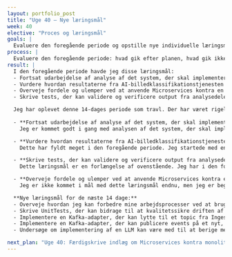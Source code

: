 ```yaml
---
layout: portfolio_post
title: "Uge 40 – Nye læringsmål"
week: 40
elective: "Proces og læringsmål"
goals: |
  Evaluere den foregående periode og opstille nye individuelle læringsmål for de næste 14 dage.
process: |
  Evaluere den foregående periode: hvad gik efter planen, hvad gik ikke som forventet, hvad har jeg lært af det, og hvordan skal de næste 14 dage se ud.  
result: |
  I den foregående periode havde jeg disse læringsmål:  
  - Fortsat udarbejdelse af analyse af det system, der skal implementeres.  
  - Vurdere hvordan resultaterne fra AI-billedklassifikationstjenesten skal behandles og vægtes i en samlet vurdering.  
  - Overveje fordele og ulemper ved at anvende Microservices kontra en monolitisk arkitektur.  
  - Skrive tests, der kan validere og verificere output fra analysedelen i microservicen.  

  Jeg har oplevet denne 14-dages periode som travl. Der har været rigeligt at tage fat på med to valgfag, guildmøder, procesmøder og produktarbejde. Desuden er jeg gået i gang med at søge praktikplads, hvilket tager meget tid, da hvert CV og hver ansøgning skal tilpasses til de enkelte virksomheder. Jeg bruger desuden rigtig meget tid på at finde virksomheder der interesserer mig. Jeg har været glad for at jeg har haft opstillet læringsmål, således at jeg ved hvad det er jeg har planlagt, på den måde har det været nemmere at prioritere hvad der er vigtigt at få lavet ift. Hvad der godt kan vente lidt. Jeg har desuden også haft mulighed for at tjekke nogle ting af, som gør at jeg har haft en følelse af fremdrift.
  
  - **Fortsat udarbejdelse af analyse af det system, der skal implementeres**  
    Jeg er kommet godt i gang med analysen af det system, der skal implementeres. Jeg har lavet en use case med tilhørende artefakter for at skabe sporbarhed helt frem til implementering af koden. Analysearbejdet vil fortsat være en iterativ proces mellem teori og praksis. Jeg føler dog, at jeg er godt på vej med dette læringsmål. Se mit indlæg om analysen her: [Uge 38](https://maha63312.github.io/2025/09/21/uge38.html).  

  - **Vurdere hvordan resultaterne fra AI-billedklassifikationstjenesten skal behandles og vægtes i en samlet vurdering**  
    Dette har fyldt meget i den foregående periode. Jeg startede med en idé om at vægte de enkelte features, som man gør fx ved fuzzy string matching, men fandt senere ud af, at det var bedre at bruge hver feature til det, den var bedst til. Nogle features var gode til tekst, andre til billedkvalitet, og andre igen til at bestemme maskinetype. Se mit indlæg, hvor jeg dykker ned i dette læringsmål: [Uge 39](https://maha63312.github.io/2025/09/26/uge39.html).  

  - **Skrive tests, der kan validere og verificere output fra analysedelen i microservicen**  
    Dette læringsmål er en forlængelse af ovenstående. Jeg har i den forbindelse lavet en smoke test, som gav mig indblik i det output, jeg fik, efter at have behandlet data i microservicen. Resultatet af testen beskrives i samme indlæg, hvor jeg også diskuterer vægtningen af de forskellige features: [Uge 39](https://maha63312.github.io/2025/09/26/uge39.html).  

  - **Overveje fordele og ulemper ved at anvende Microservices kontra en monolitisk arkitektur**  
    Jeg er ikke kommet i mål med dette læringsmål endnu, men jeg er begyndt på indlægget og håber at færdiggøre det i den kommende uge.  

  **Nye læringsmål for de næste 14 dage:**  
  - Overveje hvordan jeg kan forbedre mine arbejdsprocesser ved at bruge feedbackens tre elementer.  
  - Skrive UnitTests, der kan bidrage til at kvalitetssikre driften af microservicen.  
  - Implementere en Kafka-adapter, der kan lytte til et topic fra IngestionService.  
  - Implementere en Kafka-adapter, der kan publicere events på et nyt, dedikeret topic.  
  - Undersøge om implementering af en LLM kan være med til at berige metadata yderligere.  

next_plan: "Uge 40: Færdigskrive indlæg om Microservices kontra monolitisk arkitektur. Finde 1-2 punkter, der kan medbringes til guildmøder på torsdag."
---
```

